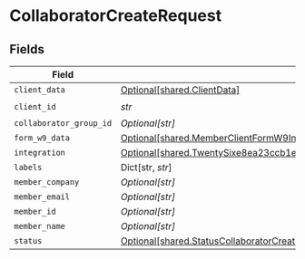 # CollaboratorCreateRequest


## Fields

| Field                                                                                                                                                                                      | Type                                                                                                                                                                                       | Required                                                                                                                                                                                   | Description                                                                                                                                                                                |
| ------------------------------------------------------------------------------------------------------------------------------------------------------------------------------------------ | ------------------------------------------------------------------------------------------------------------------------------------------------------------------------------------------ | ------------------------------------------------------------------------------------------------------------------------------------------------------------------------------------------ | ------------------------------------------------------------------------------------------------------------------------------------------------------------------------------------------ |
| `client_data`                                                                                                                                                                              | [Optional[shared.ClientData]](../../models/shared/clientdata.md)                                                                                                                           | :heavy_minus_sign:                                                                                                                                                                         | N/A                                                                                                                                                                                        |
| `client_id`                                                                                                                                                                                | *str*                                                                                                                                                                                      | :heavy_check_mark:                                                                                                                                                                         | N/A                                                                                                                                                                                        |
| `collaborator_group_id`                                                                                                                                                                    | *Optional[str]*                                                                                                                                                                            | :heavy_minus_sign:                                                                                                                                                                         | N/A                                                                                                                                                                                        |
| `form_w9_data`                                                                                                                                                                             | [Optional[shared.MemberClientFormW9Info]](../../models/shared/memberclientformw9info.md)                                                                                                   | :heavy_minus_sign:                                                                                                                                                                         | N/A                                                                                                                                                                                        |
| `integration`                                                                                                                                                                              | [Optional[shared.TwentySixe8ea23ccb1e007e7d6560175c7e75c768dac34727b7fe1d834ca24b8221ef4]](../../models/shared/twentysixe8ea23ccb1e007e7d6560175c7e75c768dac34727b7fe1d834ca24b8221ef4.md) | :heavy_minus_sign:                                                                                                                                                                         | N/A                                                                                                                                                                                        |
| `labels`                                                                                                                                                                                   | Dict[str, *str*]                                                                                                                                                                           | :heavy_minus_sign:                                                                                                                                                                         | N/A                                                                                                                                                                                        |
| `member_company`                                                                                                                                                                           | *Optional[str]*                                                                                                                                                                            | :heavy_minus_sign:                                                                                                                                                                         | N/A                                                                                                                                                                                        |
| `member_email`                                                                                                                                                                             | *Optional[str]*                                                                                                                                                                            | :heavy_minus_sign:                                                                                                                                                                         | N/A                                                                                                                                                                                        |
| `member_id`                                                                                                                                                                                | *Optional[str]*                                                                                                                                                                            | :heavy_minus_sign:                                                                                                                                                                         | N/A                                                                                                                                                                                        |
| `member_name`                                                                                                                                                                              | *Optional[str]*                                                                                                                                                                            | :heavy_minus_sign:                                                                                                                                                                         | N/A                                                                                                                                                                                        |
| `status`                                                                                                                                                                                   | [Optional[shared.StatusCollaboratorCreateRequest]](../../models/shared/statuscollaboratorcreaterequest.md)                                                                                 | :heavy_minus_sign:                                                                                                                                                                         | N/A                                                                                                                                                                                        |
